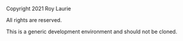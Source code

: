 Copyright 2021 Roy Laurie

All rights are reserved.

This is a generic development environment and should not be cloned.
